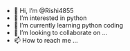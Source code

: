 - 👋 Hi, I’m @Rishi4855
- 👀 I’m interested in python
- 🌱 I’m currently learning python coding
- 💞️ I’m looking to collaborate on ...
- 📫 How to reach me ...

<!---
Rishi4855/Rishi4855 is a ✨ special ✨ repository because its `README.md` (this file) appears on your GitHub profile.
You can click the Preview link to take a look at your changes.
--->
